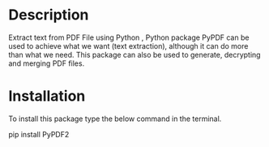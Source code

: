 # Description

Extract text from PDF File using Python ,
Python package PyPDF can be used to achieve what we want (text extraction), although it can do more than what we need. This package can also be used to generate, decrypting and merging PDF files.

# Installation
To install this package type the below command in the terminal.

pip install PyPDF2



